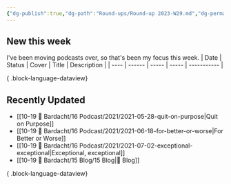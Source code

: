 ```yaml
---
{"dg-publish":true,"dg-path":"Round-ups/Round-up 2023-W29.md","dg-permalink":"2023-W29-roundup","permalink":"/2023-W29-roundup/","title":"Round-up for 2023 W29","noteIcon":"","created":"2023-07-24T22:20:20","updated":"2023-07-27T21:18:46.295-04:00"}
---
```



## New this week
I've been moving podcasts over, so that's been my focus this week.
| Date | Status | Cover | Title | Description |
| ---- | ------ | ----- | ----- | ----------- |

{ .block-language-dataview}

## Recently Updated
- [[10-19 💢 Bardacht/16 Podcast/2021/2021-05-28-quit-on-purpose\|Quit on Purpose]]
- [[10-19 💢 Bardacht/16 Podcast/2021/2021-06-18-for-better-or-worse\|For Better or Worse]]
- [[10-19 💢 Bardacht/16 Podcast/2021/2021-07-02-exceptional-exceptional\|Exceptional, exceptional]]
- [[10-19 💢 Bardacht/15 Blog/15 Blog\|📌 Blog]]

{ .block-language-dataview}




